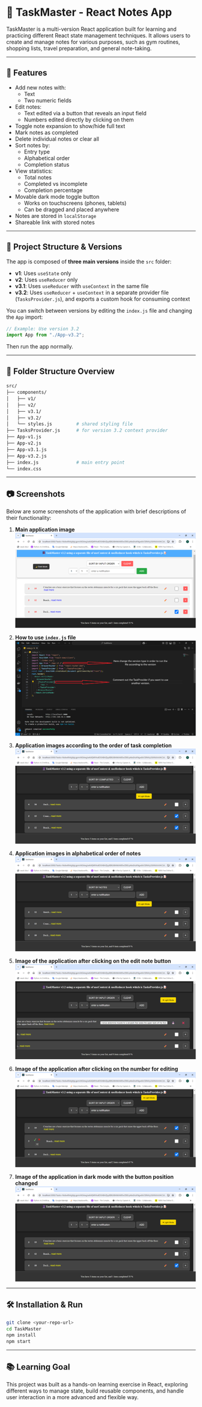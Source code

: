 # 📝 TaskMaster - React Notes App

TaskMaster is a multi-version React application built for learning and practicing different React state management techniques. It allows users to create and manage notes for various purposes, such as gym routines, shopping lists, travel preparation, and general note-taking.

---

## 🚀 Features

- Add new notes with:
  - Text
  - Two numeric fields
- Edit notes:
  - Text edited via a button that reveals an input field
  - Numbers edited directly by clicking on them
- Toggle note expansion to show/hide full text
- Mark notes as completed
- Delete individual notes or clear all
- Sort notes by:
  - Entry type
  - Alphabetical order
  - Completion status
- View statistics:
  - Total notes
  - Completed vs incomplete
  - Completion percentage
- Movable dark mode toggle button
  - Works on touchscreens (phones, tablets)
  - Can be dragged and placed anywhere
- Notes are stored in `localStorage`
- Shareable link with stored notes

---

## 🧪 Project Structure & Versions

The app is composed of **three main versions** inside the `src` folder:

- **v1**: Uses `useState` only
- **v2**: Uses `useReducer` only
- **v3.1**: Uses `useReducer` with `useContext` in the same file
- **v3.2**: Uses `useReducer` + `useContext` in a separate provider file (`TasksProvider.js`), and exports a custom hook for consuming context

You can switch between versions by editing the `index.js` file and changing the `App` import:
```js
// Example: Use version 3.2
import App from "./App-v3.2";
```

Then run the app normally.

---

## 📁 Folder Structure Overview

```bash
src/
├── components/
│   ├── v1/
│   ├── v2/
│   ├── v3.1/
│   ├── v3.2/
│   └── styles.js         # shared styling file
├── TasksProvider.js      # for version 3.2 context provider
├── App-v1.js
├── App-v2.js
├── App-v3.1.js
├── App-v3.2.js
├── index.js              # main entry point
└── index.css
```

---

## 📷 Screenshots

Below are some screenshots of the application with brief descriptions of their functionality:

1. **Main application image**  
   ![Main application image](./screenshots/Main%20application%20image.png)

2. **How to use `index.js` file**  
   ![How to use index.js file](./screenshots/how%20to%20use%20index.js%20file.png)

3. **Application images according to the order of task completion**  
   ![Order by completion](./screenshots/Application%20images%20according%20to%20the%20order%20of%20task%20completion.png)

4. **Application images in alphabetical order of notes**  
   ![Alphabetical order](./screenshots/Application%20images%20in%20alphabetical%20order%20of%20notes.png)

5. **Image of the application after clicking on the edit note button**  
   ![Edit note button](./screenshots/Image%20of%20the%20application%20after%20clicking%20on%20the%20edit%20note%20button.png)

6. **Image of the application after clicking on the number for editing**  
   ![Edit number](./screenshots/Image%20of%20the%20application%20after%20clicking%20on%20the%20number%20for%20editing.png)

7. **Image of the application in dark mode with the button position changed**  
   ![Dark mode](./screenshots/Image%20of%20the%20application%20in%20dark%20mode%20with%20the%20button%20position%20changed.png)

---

## 🛠️ Installation & Run

```bash
git clone <your-repo-url>
cd TaskMaster
npm install
npm start
```

---

## 📚 Learning Goal
This project was built as a hands-on learning exercise in React, exploring different ways to manage state, build reusable components, and handle user interaction in a more advanced and flexible way.

